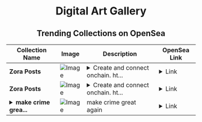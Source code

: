 <div align="center">

# Digital Art Gallery

## Trending Collections on OpenSea

| Collection Name                       | Image                                                                                     | Description                       | OpenSea Link                                                                                          |
|---------------------------------------|-------------------------------------------------------------------------------------------|-----------------------------------|--------------------------------------------------------------------------------------------------------|
| **Zora Posts** | ![Image](https://i.seadn.io/s/raw/files/8512c4db70a86a51911d73a0e4c9b743.jpg?w=500&auto=format?w=200&auto=format) | <details><summary>Create and connect onchain. ht...</summary>Create and connect onchain. https://zora.co</details> | <details><summary>Link</summary>[Zora Posts](https://opensea.io/collection/zora-posts-21528)</details> |
| **Zora Posts** | ![Image](https://i.seadn.io/s/raw/files/12a6f6114314b4f7c119beadf7ba5245.jpg?w=500&auto=format?w=200&auto=format) | <details><summary>Create and connect onchain. ht...</summary>Create and connect onchain. https://zora.co</details> | <details><summary>Link</summary>[Zora Posts](https://opensea.io/collection/zora-posts-21527)</details> |
| **<details><summary>make crime grea...</summary>make crime great again</details>** | ![Image](https://i.seadn.io/s/raw/files/db72a20ce1a4bb4c2114a972a28c9129.webp?w=500&auto=format?w=200&auto=format) | make crime great again | <details><summary>Link</summary>[make crime great again](https://opensea.io/collection/make-crime-great-again)</details> |

</div>